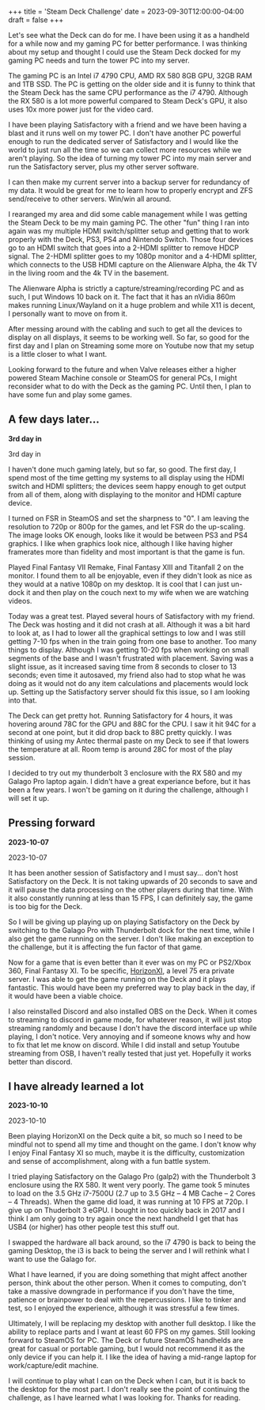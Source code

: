 +++
title = 'Steam Deck Challenge'
date = 2023-09-30T12:00:00-04:00
draft = false
+++

Let's see what the Deck can do for me. I have been using it as a handheld for a while now and my gaming PC for better performance. I was thinking about my setup and thought I could use the Steam Deck docked for my gaming PC needs and turn the tower PC into my server.

The gaming PC is an Intel i7 4790 CPU, AMD RX 580 8GB GPU, 32GB RAM and 1TB SSD. The PC is getting on the older side and it is funny to think that the Steam Deck has the same CPU performance as the i7 4790. Although the RX 580 is a lot more powerful compared to Steam Deck's GPU, it also uses 10x more power just for the video card.

I have been playing Satisfactory with a friend and we have been having a blast and it runs well on my tower PC. I don't have another PC powerful enough to run the dedicated server of Satisfactory and I would like the world to just run all the time so we can collect more resources while we aren't playing. So the idea of turning my tower PC into my main server and run the Satisfactory server, plus my other server software.

I can then make my current server into a backup server for redundancy of my data. It would be great for me to learn how to properly encrypt and ZFS send/receive to other servers. Win/win all around.

I rearanged my area and did some cable management while I was getting the Steam Deck to be my main gaming PC. The other "fun" thing I ran into again was my multiple HDMI switch/splitter setup and getting that to work properly with the Deck, PS3, PS4 and Nintendo Switch. Those four devices go to an HDMI switch that goes into a 2-HDMI splitter to remove HDCP signal. The 2-HDMI splitter goes to my 1080p monitor and a 4-HDMI splitter, which connects to the USB HDMI capture on the Alienware Alpha, the 4k TV in the living room and the 4k TV in the basement.

The Alienware Alpha is strictly a capture/streaming/recording PC and as such, I put Windows 10 back on it. The fact that it has an nVidia 860m makes running Linux/Wayland on it a huge problem and while X11 is decent, I personally want to move on from it.

After messing around with the cabling and such to get all the devices to display on all displays, it seems to be working well. So far, so good for the first day and I plan on Streaming some more on Youtube now that my setup is a little closer to what I want.

Looking forward to the future and when Valve releases either a higher powered Steam Machine console or SteamOS for general PCs, I might reconsider what to do with the Deck as the gaming PC. Until then, I plan to have some fun and play some games.

## A few days later...

**3rd day in**

3rd day in

I haven't done much gaming lately, but so far, so good. The first day, I spend most of the time getting my systems to all display using the HDMI switch and HDMI splitters; the devices seem happy enough to get output from all of them, along with displaying to the monitor and HDMI capture device.

I turned on FSR in SteamOS and set the sharpness to "0". I am leaving the resolution to 720p or 800p for the games, and let FSR do the up-scaling. The image looks OK enough, looks like it would be between PS3 and PS4 graphics. I like when graphics look nice, although I like having higher framerates more than fidelity and most important is that the game is fun.

Played Final Fantasy VII Remake, Final Fantasy XIII and Titanfall 2 on the monitor. I found them to all be enjoyable, even if they didn't look as nice as they would at a native 1080p on my desktop. It is cool that I can just un-dock it and then play on the couch next to my wife when we are watching videos.

Today was a great test. Played several hours of Satisfactory with my friend. The Deck was hosting and it did not crash at all. Although it was a bit hard to look at, as I had to lower all the graphical settings to low and I was still getting 7-10 fps when in the train going from one base to another. Too many things to display. Although I was getting 10-20 fps when working on small segments of the base and I wasn't frustrated with placement. Saving was a slight issue, as it increased saving time from 8 seconds to closer to 13 seconds; even time it autosaved, my friend also had to stop what he was doing as it would not do any item calculations and placements would lock up. Setting up the Satisfactory server should fix this issue, so I am looking into that.

The Deck can get pretty hot. Running Satisfactory for 4 hours, it was hovering around 78C for the GPU and 88C for the CPU. I saw it hit 94C for a second at one point, but it did drop back to 88C pretty quickly. I was thinking of using my Antec thermal paste on my Deck to see if that lowers the temperature at all. Room temp is around 28C for most of the play session.

I decided to try out my thunderbolt 3 enclosure with the RX 580 and my Galago Pro laptop again. I didn't have a great experiance before, but it has been a few years. I won't be gaming on it during the challenge, although I will set it up.

## Pressing forward

**2023-10-07**

2023-10-07

It has been another session of Satisfactory and I must say... don't host Satisfactory on the Deck. It is not taking upwards of 20 seconds to save and it will pause the data processing on the other players during that time. With it also constantly running at less than 15 FPS, I can definitely say, the game is too big for the Deck.

So I will be giving up playing up on playing Satisfactory on the Deck by switching to the Galago Pro with Thunderbolt dock for the next time, while I also get the game running on the server. I don't like making an exception to the challenge, but it is affecting the fun factor of that game.

Now for a game that is even better than it ever was on my PC or PS2/Xbox 360, Final Fantasy XI. To be specific, [HorizonXI](https://horizonxi.com), a level 75 era private server. I was able to get the game running on the Deck and it plays fantastic. This would have been my preferred way to play back in the day, if it would have been a viable choice.

I also reinstalled Discord and also installed OBS on the Deck. When it comes to streaming to discord in game mode, for whatever reason, it will just stop streaming randomly and because I don't have the discord interface up while playing, I don't notice. Very annoying and if someone knows why and how to fix that let me know on discord. While I did install and setup Youtube streaming from OSB, I haven't really tested that just yet. Hopefully it works better than discord.

## I have already learned a lot

**2023-10-10**

2023-10-10

Been playing HorizonXI on the Deck quite a bit, so much so I need to be mindful not to spend all my time and thought on the game. I don't know why I enjoy Final Fantasy XI so much, maybe it is the difficulty, customization and sense of accomplishment, along with a fun battle system.

I tried playing Satisfactory on the Galago Pro (galp2) with the Thunderbolt 3 enclosure using the RX 580. It went very poorly. The game took 5 minutes to load on the 3.5 GHz i7-7500U (2.7 up to 3.5 GHz – 4 MB Cache – 2 Cores – 4 Threads). When the game did load, it was running at 10 FPS at 720p. I give up on Thuderbolt 3 eGPU. I bought in too quickly back in 2017 and I think I am only going to try again once the next handheld I get that has USB4 (or higher) has other people test this stuff out.

I swapped the hardware all back around, so the i7 4790 is back to being the gaming Desktop, the i3 is back to being the server and I will rethink what I want to use the Galago for.

What I have learned, if you are doing something that might affect another person, think about the other person. When it comes to computing, don't take a massive downgrade in performance if you don't have the time, patience or brainpower to deal with the repercussions. I like to tinker and test, so I enjoyed the experience, although it was stressful a few times.

Ultimately, I will be replacing my desktop with another full desktop. I like the ability to replace parts and I want at least 60 FPS on my games. Still looking forward to SteamOS for PC. The Deck or future SteamOS handhelds are great for casual or portable gaming, but I would not recommend it as the only device if you can help it. I like the idea of having a mid-range laptop for work/capture/edit machine.

I will continue to play what I can on the Deck when I can, but it is back to the desktop for the most part. I don't really see the point of continuing the challenge, as I have learned what I was looking for. Thanks for reading.

